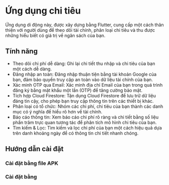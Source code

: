 # Ứng dụng chi tiêu
Ứng dụng di động này, được xây dựng bằng Flutter, cung cấp một cách thân thiện với người dùng để theo dõi tài chính, phân loại chi tiêu và thu được những hiểu biết có giá trị về ngân sách của bạn.
## Tính năng
- Theo dõi chi phí dễ dàng: Ghi lại chi tiết thu nhập và chi tiêu của bạn một cách dễ dàng.
- Đăng nhập an toàn: Đăng nhập thuận tiện bằng tài khoản Google của bạn, đảm bảo quyền truy cập an toàn vào dữ liệu tài chính của bạn.
- Xác minh OTP qua Email: Xác minh địa chỉ Email của bạn trong quá trình đăng ký bằng mật khẩu một lần (OTP) để tăng cường bảo mật.
- Tích hợp Cloud Firestore: Tận dụng Cloud Firestore để lưu trữ dữ liệu đáng tin cậy, cho phép bạn truy cập thông tin trên các thiết bị khác.
- Phân loại có tổ chức: Nhóm các chi phí, chi tiêu của bạn thành các danh mục có ý nghĩa để hiểu rõ hơn về tài chính.
- Báo cáo thông tin: Xem báo cáo chi phí rõ ràng và chi tiết bằng số liệu phần trăm trực quan tương tác để phân tích mô hình chi tiêu của bạn.
- Tìm kiếm & Lọc: Tìm kiếm và lọc chi phí của bạn một cách hiệu quả dựa trên danh khoảng ngày để có thông tin chi tiết nhanh chóng.
## Hướng dẫn cài đặt
### Cài đặt bằng file APK


### Cài đặt bằng 
